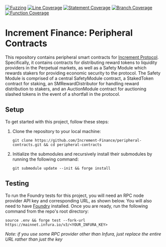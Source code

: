 [![Fuzzing](https://github.com/Increment-Finance/peripheral-contracts/actions/workflows/unit.yml/badge.svg)](https://github.com/Increment-Finance/peripheral-contracts/actions/workflows/unit.yml) [![Line Coverage](https://img.shields.io/endpoint?url=https://gist.githubusercontent.com/increment-bot/6d6d5f849f8fb108519cfe2bbf5c21f6/raw/peripheral-contracts-line-coverage__heads_main.json)](https://github.com/Increment-Finance/peripheral-contracts/actions/workflows/coverage.yml) [![Statement Coverage](https://img.shields.io/endpoint?url=https://gist.githubusercontent.com/increment-bot/6d6d5f849f8fb108519cfe2bbf5c21f6/raw/peripheral-contracts-statement-coverage__heads_main.json)](https://github.com/Increment-Finance/peripheral-contracts/actions/workflows/coverage.yml) [![Branch Coverage](https://img.shields.io/endpoint?url=https://gist.githubusercontent.com/increment-bot/6d6d5f849f8fb108519cfe2bbf5c21f6/raw/peripheral-contracts-branch-coverage__heads_main.json)](https://github.com/Increment-Finance/peripheral-contracts/actions/workflows/coverage.yml) [![Function Coverage](https://img.shields.io/endpoint?url=https://gist.githubusercontent.com/increment-bot/6d6d5f849f8fb108519cfe2bbf5c21f6/raw/peripheral-contracts-function-coverage__heads_main.json)](https://github.com/Increment-Finance/peripheral-contracts/actions/workflows/coverage.yml)

# Increment Finance: Peripheral Contracts

This repository contains peripheral smart contracts for [Increment Protocol](https://github.com/Increment-Finance/increment-protocol). Specifically, it contains contracts for distributing reward tokens to liquidity providers in the Perpetual markets, as well as a Safety Module which rewards stakers for providing economic security to the protocol. The Safety Module is comprised of a central SafetyModule contract, a StakedToken contract for staking, an SMRewardDistributor for handling reward distribution to stakers, and an AuctionModule contract for auctioning slashed tokens in the event of a shortfall in the protocol.

## Setup

To get started with this project, follow these steps:

1. Clone the repository to your local machine:
   ```
   git clone https://github.com/Increment-Finance/peripheral-contracts.git && cd peripheral-contracts
   ```
2. Initialize the submodules and recursively install their submodules by running the following command:
   ```
   git submodule update --init && forge install
   ```

## Testing

To run the Foundry tests for this project, you will need an RPC node provider API key and corresponding URL, as shown below. You will also need to have [Foundry](https://book.getfoundry.sh/getting-started/installation) installed. Once you are ready, run the following command from the repo's root directory:

```
source .env && forge test --fork-url https://mainnet.infura.io/v3/<YOUR_INFURA_KEY>
```

_Note: if you use some RPC provider other than Infura, just replace the entire URL rather than just the key_
